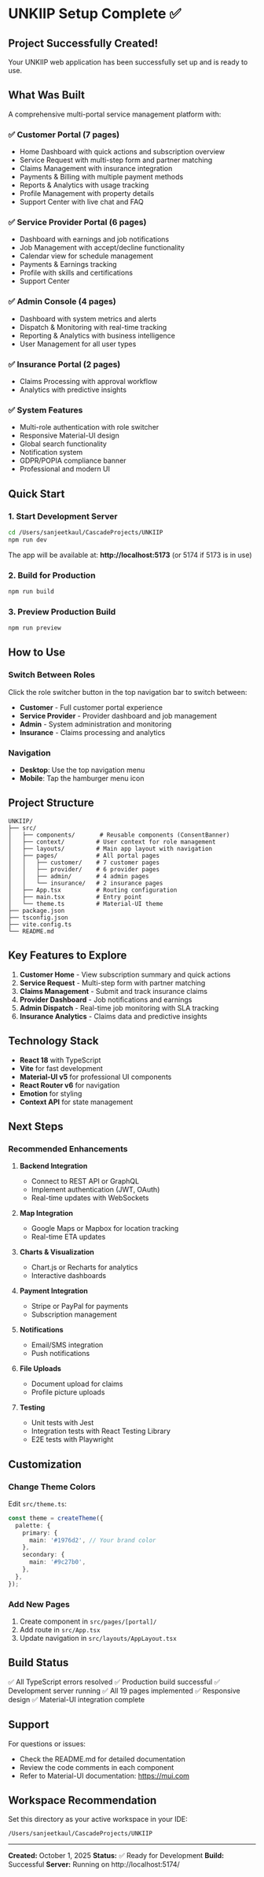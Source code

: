 # UNKIIP Setup Complete ✅

## Project Successfully Created!

Your UNKIIP web application has been successfully set up and is ready to use.

## What Was Built

A comprehensive multi-portal service management platform with:

### ✅ Customer Portal (7 pages)
- Home Dashboard with quick actions and subscription overview
- Service Request with multi-step form and partner matching
- Claims Management with insurance integration
- Payments & Billing with multiple payment methods
- Reports & Analytics with usage tracking
- Profile Management with property details
- Support Center with live chat and FAQ

### ✅ Service Provider Portal (6 pages)
- Dashboard with earnings and job notifications
- Job Management with accept/decline functionality
- Calendar view for schedule management
- Payments & Earnings tracking
- Profile with skills and certifications
- Support Center

### ✅ Admin Console (4 pages)
- Dashboard with system metrics and alerts
- Dispatch & Monitoring with real-time tracking
- Reporting & Analytics with business intelligence
- User Management for all user types

### ✅ Insurance Portal (2 pages)
- Claims Processing with approval workflow
- Analytics with predictive insights

### ✅ System Features
- Multi-role authentication with role switcher
- Responsive Material-UI design
- Global search functionality
- Notification system
- GDPR/POPIA compliance banner
- Professional and modern UI

## Quick Start

### 1. Start Development Server

```bash
cd /Users/sanjeetkaul/CascadeProjects/UNKIIP
npm run dev
```

The app will be available at: **http://localhost:5173** (or 5174 if 5173 is in use)

### 2. Build for Production

```bash
npm run build
```

### 3. Preview Production Build

```bash
npm run preview
```

## How to Use

### Switch Between Roles

Click the role switcher button in the top navigation bar to switch between:
- **Customer** - Full customer portal experience
- **Service Provider** - Provider dashboard and job management
- **Admin** - System administration and monitoring
- **Insurance** - Claims processing and analytics

### Navigation

- **Desktop**: Use the top navigation menu
- **Mobile**: Tap the hamburger menu icon

## Project Structure

```
UNKIIP/
├── src/
│   ├── components/       # Reusable components (ConsentBanner)
│   ├── context/         # User context for role management
│   ├── layouts/         # Main app layout with navigation
│   ├── pages/           # All portal pages
│   │   ├── customer/    # 7 customer pages
│   │   ├── provider/    # 6 provider pages
│   │   ├── admin/       # 4 admin pages
│   │   └── insurance/   # 2 insurance pages
│   ├── App.tsx          # Routing configuration
│   ├── main.tsx         # Entry point
│   └── theme.ts         # Material-UI theme
├── package.json
├── tsconfig.json
├── vite.config.ts
└── README.md
```

## Key Features to Explore

1. **Customer Home** - View subscription summary and quick actions
2. **Service Request** - Multi-step form with partner matching
3. **Claims Management** - Submit and track insurance claims
4. **Provider Dashboard** - Job notifications and earnings
5. **Admin Dispatch** - Real-time job monitoring with SLA tracking
6. **Insurance Analytics** - Claims data and predictive insights

## Technology Stack

- **React 18** with TypeScript
- **Vite** for fast development
- **Material-UI v5** for professional UI components
- **React Router v6** for navigation
- **Emotion** for styling
- **Context API** for state management

## Next Steps

### Recommended Enhancements

1. **Backend Integration**
   - Connect to REST API or GraphQL
   - Implement authentication (JWT, OAuth)
   - Real-time updates with WebSockets

2. **Map Integration**
   - Google Maps or Mapbox for location tracking
   - Real-time ETA updates

3. **Charts & Visualization**
   - Chart.js or Recharts for analytics
   - Interactive dashboards

4. **Payment Integration**
   - Stripe or PayPal for payments
   - Subscription management

5. **Notifications**
   - Email/SMS integration
   - Push notifications

6. **File Uploads**
   - Document upload for claims
   - Profile picture uploads

7. **Testing**
   - Unit tests with Jest
   - Integration tests with React Testing Library
   - E2E tests with Playwright

## Customization

### Change Theme Colors

Edit `src/theme.ts`:

```typescript
const theme = createTheme({
  palette: {
    primary: {
      main: '#1976d2', // Your brand color
    },
    secondary: {
      main: '#9c27b0',
    },
  },
});
```

### Add New Pages

1. Create component in `src/pages/[portal]/`
2. Add route in `src/App.tsx`
3. Update navigation in `src/layouts/AppLayout.tsx`

## Build Status

✅ All TypeScript errors resolved
✅ Production build successful
✅ Development server running
✅ All 19 pages implemented
✅ Responsive design
✅ Material-UI integration complete

## Support

For questions or issues:
- Check the README.md for detailed documentation
- Review the code comments in each component
- Refer to Material-UI documentation: https://mui.com

## Workspace Recommendation

Set this directory as your active workspace in your IDE:
```
/Users/sanjeetkaul/CascadeProjects/UNKIIP
```

---

**Created:** October 1, 2025
**Status:** ✅ Ready for Development
**Build:** Successful
**Server:** Running on http://localhost:5174/
